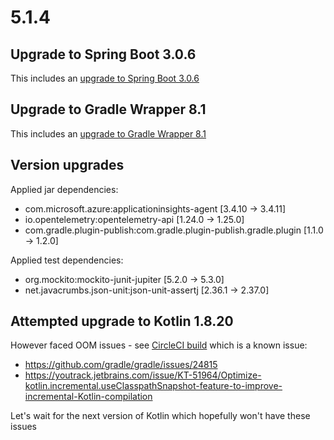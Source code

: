 # 5.1.4

## Upgrade to Spring Boot 3.0.6

This includes an [upgrade to Spring Boot 3.0.6](https://github.com/spring-projects/spring-boot/releases/tag/v3.0.6)

## Upgrade to Gradle Wrapper 8.1

This includes an [upgrade to Gradle Wrapper 8.1](https://docs.gradle.org/8.1/release-notes.html)

## Version upgrades

Applied jar dependencies:
- com.microsoft.azure:applicationinsights-agent [3.4.10 -> 3.4.11]
- io.opentelemetry:opentelemetry-api [1.24.0 -> 1.25.0]
- com.gradle.plugin-publish:com.gradle.plugin-publish.gradle.plugin [1.1.0 -> 1.2.0]

Applied test dependencies:
- org.mockito:mockito-junit-jupiter [5.2.0 -> 5.3.0]
- net.javacrumbs.json-unit:json-unit-assertj [2.36.1 -> 2.37.0]

## Attempted upgrade to Kotlin 1.8.20

However faced OOM issues - see [CircleCI build](https://app.circleci.com/pipelines/github/ministryofjustice/dps-gradle-spring-boot/1551/workflows/e9fe251c-8054-4b5b-9428-a70f8c7a6b2e/jobs/1769) which is a known issue:
- https://github.com/gradle/gradle/issues/24815
- https://youtrack.jetbrains.com/issue/KT-51964/Optimize-kotlin.incremental.useClasspathSnapshot-feature-to-improve-incremental-Kotlin-compilation

Let's wait for the next version of Kotlin which hopefully won't have these issues
